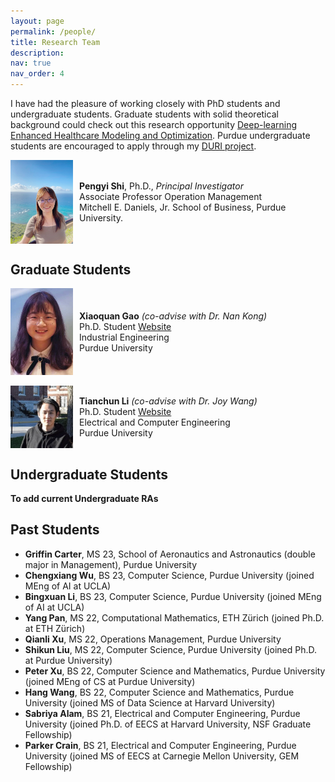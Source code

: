 ```yaml
---
layout: page
permalink: /people/
title: Research Team
description: 
nav: true
nav_order: 4
---
```


I have had the pleasure of working closely with PhD students and undergraduate students. Graduate students with solid theoretical background could check out this research opportunity [Deep-learning Enhanced Healthcare Modeling and Optimization](https://web.ics.purdue.edu/~shi178/Deep%20learning%20project.pdf). Purdue undergraduate students are encouraged to apply through my [DURI project](https://www.purdue.edu/discoverypark/duri/projects/index.php).

<div style="display: flex; align-items: center;">
  <img src="/assets/img/prof_pic.jpg" alt="" style="width: 100px; height: auto; margin-right: 10px;">
  <p><strong>Pengyi Shi</strong>, Ph.D., <em>Principal Investigator</em><br>
     Associate Professor Operation Management<br>
     Mitchell E. Daniels, Jr. School of Business, Purdue University.</p>
</div>

## Graduate Students
<div style="display: flex; align-items: center;">
  <img src="/assets/img/XiaoquanGao_pic.jpg" alt="" style="width: 100px; height: auto; margin-right: 10px;">
  <p><strong>Xiaoquan Gao</strong> <em>(co-advise with Dr. Nan Kong)</em><br>
     Ph.D. Student <a href="https://xiaoquanhi.github.io/web/">Website</a><br>
     Industrial Engineering<br>
     Purdue University</p>
</div>

<br />

<div style="display: flex; align-items: center;">
  <img src="/assets/img/TianchunLi_pic.jpg" alt="" style="width: 100px; height: auto; margin-right: 10px;">
  <p><strong>Tianchun Li</strong> <em>(co-advise with Dr. Joy Wang)</em><br>
     Ph.D. Student <a href="https://www.linkedin.com/in/tianchun/">Website</a><br>
     Electrical and Computer Engineering<br>
     Purdue University</p>
</div>

## Undergraduate Students
**To add current Undergraduate RAs**

## Past Students
- **Griffin Carter**, MS 23, School of Aeronautics and Astronautics (double major in Management), Purdue University 
- **Chengxiang Wu**, BS 23, Computer Science, Purdue University (joined MEng of AI at UCLA)
- **Bingxuan Li**, BS 23, Computer Science, Purdue University (joined MEng of AI at UCLA)
- **Yang Pan**, MS 22, Computational Mathematics, ETH Zürich (joined Ph.D. at ETH Zürich)
- **Qianli Xu**, MS 22, Operations Management, Purdue University
- **Shikun Liu**, MS 22,  Computer Science, Purdue University (joined Ph.D. at Purdue University)
- **Peter Xu**, BS 22, Computer Science and Mathematics, Purdue University (joined MEng of CS at Purdue University)
- **Hang Wang**, BS 22, Computer Science and Mathematics, Purdue University (joined MS of Data Science at Harvard University)
- **Sabriya Alam**, BS 21, Electrical and Computer Engineering, Purdue University (joined Ph.D. of EECS at Harvard University, NSF Graduate Fellowship)
- **Parker Crain**, BS 21, Electrical and Computer Engineering, Purdue University (joined MS of EECS at Carnegie Mellon University, GEM Fellowship)


